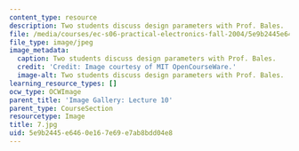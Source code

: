 ```yaml
---
content_type: resource
description: Two students discuss design parameters with Prof. Bales.
file: /media/courses/ec-s06-practical-electronics-fall-2004/5e9b2445e6460e167e69e7ab8bdd04e8_7.jpg
file_type: image/jpeg
image_metadata:
  caption: Two students discuss design parameters with Prof. Bales.
  credit: 'Credit: Image courtesy of MIT OpenCourseWare.'
  image-alt: Two students discuss design parameters with Prof. Bales.
learning_resource_types: []
ocw_type: OCWImage
parent_title: 'Image Gallery: Lecture 10'
parent_type: CourseSection
resourcetype: Image
title: 7.jpg
uid: 5e9b2445-e646-0e16-7e69-e7ab8bdd04e8
---
```

